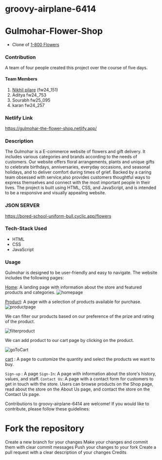 # groovy-airplane-6414

# Gulmohar-Flower-Shop

- Clone of [1-800 Flowers](https://www.1800flowers.com/)

### Contribution

A team of four people created this project over the course of five days.
#### Team Members
1. [Nikhil pilare]() (fw24_151)
2. Aditya fw24_753
3. Sourabh fw25_095
4. karan fw24_257

### Netlify Link
https://gulmohar-the-flower-shop.netlify.app/

### Description
The Gulmohar is a E-commerce website of flowers and gift delivery. It includes various categories and brands according to the needs of customers.
Our website offers floral arrangements, plants and unique gifts to celebrate birthdays, anniversaries, everyday occasions, and seasonal holidays, and to deliver comfort during times of grief. Backed by a caring team obsessed with service,also provides customers thoughtful ways to express themselves and connect with the most important people in their lives.
The project is built using HTML, CSS, and JavaScript, and is intended to be a responsive and visually appealing website.

### JSON SERVER 
https://bored-school-uniform-bull.cyclic.app/flowers

### Tech-Stack Used 

- HTML
- CSS
- JavaScript


### Usage
Gulmohar is designed to be user-friendly and easy to navigate. The website includes the following pages:

[Home](/index.html): A landing page with information about the store and featured products and categories.
![homepage](https://user-images.githubusercontent.com/113030961/229373643-9f50cfe7-e0c5-44ef-b22a-87a9c10a2c6d.JPG)


[Product](/product.html): A page with a selection of products available for purchase.
![productpage](https://user-images.githubusercontent.com/113030961/229373765-76e74729-1b63-4fe8-b1f3-66fa1b114313.JPG)

We can filter our products based on our preference of the prize and rating of the product.

![filterproduct](https://user-images.githubusercontent.com/113030961/229374190-28286884-4ab8-4893-a21a-fd8a49f3da34.jpg)

We can add product to our cart page by clicking on the product.

![goToCart](https://user-images.githubusercontent.com/113030961/229374678-9a98a4e5-dce5-4dba-9c31-76c9ac831c2c.JPG)

[cart](/cart.html) : A page to customize the quantity and select the products we want to buy.





`Sign-up` : A page
`Sign-In`: A page with information about the store's history, values, and staff.
`Contact Us`: A page with a contact form for customers to get in touch with the store.
Users can browse products on the Shop page, read about the store on the About Us page, and contact the store on the Contact Us page.



Contributions to groovy-airplane-6414 are welcome! If you would like to contribute, please follow these guidelines:

# Fork the repository
Create a new branch for your changes
Make your changes and commit them with clear commit messages
Push your changes to your fork
Create a pull request with a clear description of your changes
Credits




